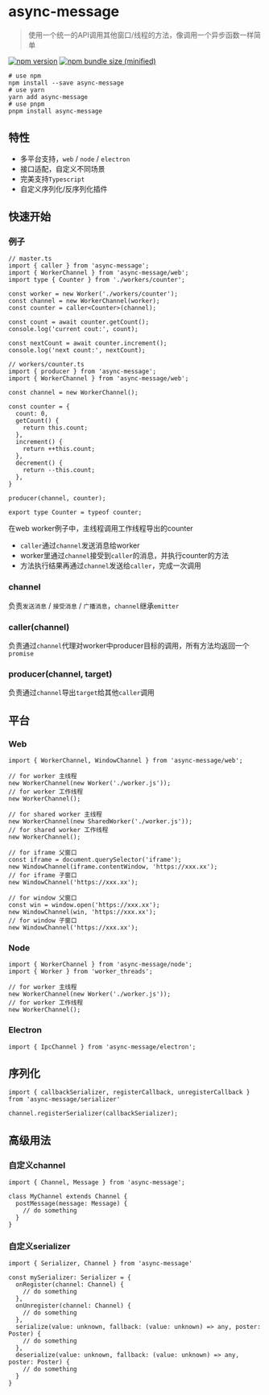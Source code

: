 # async-message

> 使用一个统一的API调用其他窗口/线程的方法，像调用一个异步函数一样简单

[![npm version](https://img.shields.io/npm/v/async-message.svg?logo=npm)](https://www.npmjs.com/package/async-message)
[![npm bundle size (minified)](https://img.shields.io/bundlephobia/min/async-message.svg?logo=javascript)](https://www.npmjs.com/package/shuttle-state)

```
# use npm
npm install --save async-message
# use yarn
yarn add async-message
# use pnpm
pnpm install async-message
```

## 特性

- 多平台支持，`web` / `node` / `electron`
- 接口适配，自定义不同场景
- 完美支持`Typescript`
- 自定义序列化/反序列化插件

## 快速开始

### 例子

```tsx
// master.ts
import { caller } from 'async-message';
import { WorkerChannel } from 'async-message/web';
import type { Counter } from './workers/counter';

const worker = new Worker('./workers/counter');
const channel = new WorkerChannel(worker);
const counter = caller<Counter>(channel);

const count = await counter.getCount();
console.log('current cout:', count);

const nextCount = await counter.increment();
console.log('next count:', nextCount);
```

```tsx
// workers/counter.ts
import { producer } from 'async-message';
import { WorkerChannel } from 'async-message/web';

const channel = new WorkerChannel();

const counter = {
  count: 0,
  getCount() {
    return this.count;
  },
  increment() {
    return ++this.count;
  },
  decrement() {
    return --this.count;
  },
}

producer(channel, counter);

export type Counter = typeof counter;

```

在web worker例子中，主线程调用工作线程导出的counter
- `caller`通过`channel`发送消息给worker
- worker里通过`channel`接受到`caller`的消息，并执行counter的方法
- 方法执行结果再通过`channel`发送给`caller`，完成一次调用

### channel

负责`发送消息` / `接受消息` / `广播消息`，`channel`继承`emitter`

### caller(channel)

负责通过`channel`代理对worker中producer目标的调用，所有方法均返回一个`promise`

### producer(channel, target)

负责通过`channel`导出`target`给其他`caller`调用

## 平台

### Web

```tsx
import { WorkerChannel, WindowChannel } from 'async-message/web';

// for worker 主线程
new WorkerChannel(new Worker('./worker.js'));
// for worker 工作线程
new WorkerChannel();

// for shared worker 主线程
new WorkerChannel(new SharedWorker('./worker.js'));
// for shared worker 工作线程
new WorkerChannel();

// for iframe 父窗口
const iframe = document.querySelector('iframe');
new WindowChannel(iframe.contentWindow, 'https://xxx.xx');
// for iframe 子窗口
new WindowChannel('https://xxx.xx');

// for window 父窗口
const win = window.open('https://xxx.xx');
new WindowChannel(win, 'https://xxx.xx');
// for window 子窗口
new WindowChannel('https://xxx.xx');
```

### Node

```tsx
import { WorkerChannel } from 'async-message/node';
import { Worker } from 'worker_threads';

// for worker 主线程
new WorkerChannel(new Worker('./worker.js'));
// for worker 工作线程
new WorkerChannel();
```

### Electron

```tsx
import { IpcChannel } from 'async-message/electron';
```

## 序列化

```tsx
import { callbackSerializer, registerCallback, unregisterCallback } from 'async-message/serializer'

channel.registerSerializer(callbackSerializer);
```

## 高级用法

### 自定义channel

```tsx
import { Channel, Message } from 'async-message';

class MyChannel extends Channel {
  postMessage(message: Message) {
    // do something
  }
}
```

### 自定义serializer

```tsx
import { Serializer, Channel } from 'async-message'

const mySerializer: Serializer = {
  onRegister(channel: Channel) {
    // do something
  },
  onUnregister(channel: Channel) {
    // do something
  },
  serialize(value: unknown, fallback: (value: unknown) => any, poster: Poster) {
    // do something
  },
  deserialize(value: unknown, fallback: (value: unknown) => any, poster: Poster) {
    // do something
  }
}
```
